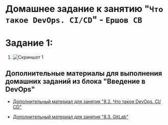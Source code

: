 # Домашнее задание к занятию "`Что такое DevOps. СI/СD`" - `Ершов СВ`

# Задание 1:
1. ![Скриншот 1](https://https://github.com/CTAJIUH58/8-02/blob/main/Task_1-1.png)


## Дополнительные материалы для выполнения домашних заданий из блока "Введение в DevOps"


- [Дополнительный материал для занятия "8.2. Что такое DevOps. СI/СD"](CICD/8.2-hw.md)

- [Дополнительный материал для занятия "8.3. GitLab"](https://github.com/netology-code/sdvps-materials/tree/main/gitlab)
